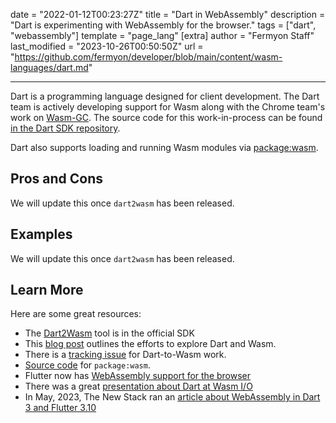 date = "2022-01-12T00:23:27Z"
title = "Dart in WebAssembly"
description = "Dart is experimenting with WebAssembly for the browser."
tags = ["dart", "webassembly"]
template = "page_lang"
[extra]
author = "Fermyon Staff"
last_modified = "2023-10-26T00:50:50Z"
url = "https://github.com/fermyon/developer/blob/main/content/wasm-languages/dart.md"

---

Dart is a programming language designed for client development. The Dart team is
actively developing support for Wasm along with the Chrome team's work on
[Wasm-GC](https://chromestatus.com/feature/6062715726462976). The source code
for this work-in-process can be found
[in the Dart SDK repository](https://github.com/dart-lang/sdk/tree/main/pkg/dart2wasm).

Dart also supports loading and running Wasm modules via
[package:wasm](https://github.com/dart-lang/wasm).

## Pros and Cons

We will update this once `dart2wasm` has been released.

## Examples

We will update this once `dart2wasm` has been released.

## Learn More

Here are some great resources:

- The [Dart2Wasm](https://github.com/dart-lang/sdk/tree/main/pkg/dart2wasm) tool
  is in the official SDK
- This
  [blog post](https://medium.com/dartlang/experimenting-with-dart-and-wasm-ef7f1c065577)
  outlines the efforts to explore Dart and Wasm.
- There is a [tracking issue](https://github.com/dart-lang/sdk/issues/32894) for
  Dart-to-Wasm work.
- [Source code](https://github.com/dart-lang/wasm) for `package:wasm`.
- Flutter now has [WebAssembly support for the browser](https://docs.flutter.dev/platform-integration/web/wasm)
- There was a great [presentation about Dart at Wasm I/O](https://youtu.be/Nkjc9r0WDNo?si=mWY8hJ7tw6mx3-Ne)
- In May, 2023, The New Stack ran an [article about WebAssembly in Dart 3 and Flutter 3.10](https://thenewstack.io/dev-news-dart-3-meets-wasm-flutter-3-10-and-qwik-streamable-javascript/)
